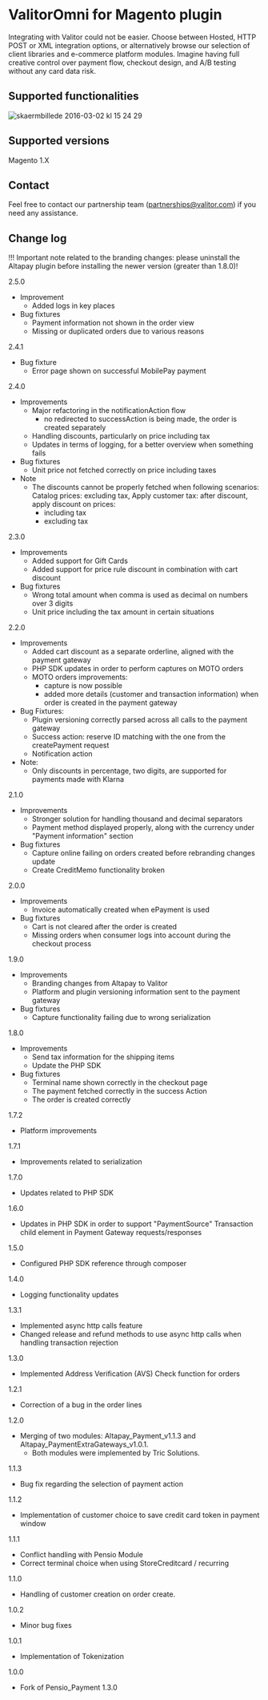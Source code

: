 # ValitorOmni for Magento plugin

Integrating with Valitor could not be easier. Choose between Hosted, HTTP POST or XML integration options, or
alternatively browse our selection of client libraries and e-commerce platform modules. Imagine having full
creative control over payment flow, checkout design, and A/B testing without any card data risk.

## Supported functionalities
![skaermbillede 2016-03-02 kl 15 24 29](https://cloud.githubusercontent.com/assets/17084032/13463104/fbd50f90-e08a-11e5-90c1-60d1ace4216a.png)

## Supported versions
Magento 1.X

## Contact
Feel free to contact our partnership team (partnerships@valitor.com) if you need any assistance.

## Change log

!!! Important note related to the branding changes: please uninstall the Altapay plugin before installing the newer version (greater than 1.8.0)!

2.5.0
* Improvement
	- Added logs in key places
* Bug fixtures
	- Payment information not shown in the order view
	- Missing or duplicated orders due to various reasons

2.4.1
* Bug fixture
    - Error page shown on successful MobilePay payment

2.4.0
* Improvements
	- Major refactoring in the notificationAction flow
		- no redirected to successAction is being made, the order is created separately
	- Handling discounts, particularly on price including tax
	- Updates in terms of logging, for a better overview when something fails
* Bug fixtures
	- Unit price not fetched correctly on price including taxes
* Note
	- The discounts cannot be properly fetched when following scenarios: Catalog prices: excluding tax, Apply customer tax: after discount, apply discount on prices:
		- including tax
		- excluding tax

2.3.0
* Improvements
	- Added support for Gift Cards
	- Added support for price rule discount in combination with cart discount
* Bug fixtures
	- Wrong total amount when comma is used as decimal on numbers over 3 digits
	- Unit price including the tax amount in certain situations

2.2.0
* Improvements
	- Added cart discount as a separate orderline, aligned with the payment gateway
	- PHP SDK updates in order to perform captures on MOTO orders
	- MOTO orders improvements:
		- capture is now possible
		- added more details (customer and transaction information) when order is created in the payment gateway
* Bug Fixtures:
	- Plugin versioning correctly parsed across all calls to the payment gateway
	- Success action: reserve ID matching with the one from the createPayment request
	- Notification action
* Note:
	- Only discounts in percentage, two digits, are supported for payments made with Klarna

2.1.0
* Improvements
	- Stronger solution for handling thousand and decimal separators
	- Payment method displayed properly, along with the currency under "Payment information" section
* Bug fixtures
	- Capture online failing on orders created before rebranding changes update
	- Create CreditMemo functionality broken

2.0.0
* Improvements
	- Invoice automatically created when ePayment is used
* Bug fixtures
	- Cart is not cleared after the order is created
	- Missing orders when consumer logs into account during the checkout process

1.9.0
* Improvements
	- Branding changes from Altapay to Valitor
	- Platform and plugin versioning information sent to the payment gateway
* Bug fixtures
	- Capture functionality failing due to wrong serialization

1.8.0
* Improvements
	- Send tax information for the shipping items
	- Update the PHP SDK
* Bug fixtures
	- Terminal name shown correctly in the checkout page
	- The payment fetched correctly in the success Action
	- The order is created correctly

1.7.2
* Platform improvements

1.7.1
* Improvements related to serialization

1.7.0
* Updates related to PHP SDK

1.6.0
* Updates in PHP SDK in order to support "PaymentSource" Transaction child element in Payment Gateway requests/responses

1.5.0
* Configured PHP SDK reference through composer

1.4.0
* Logging functionality updates

1.3.1
* Implemented async http calls feature
* Changed release and refund methods to use async http calls when handling transaction rejection

1.3.0
* Implemented Address Verification (AVS) Check function for orders

1.2.1
* Correction of a bug in the order lines

1.2.0
* Merging of two modules: Altapay_Payment_v1.1.3 and Altapay_PaymentExtraGateways_v1.0.1.
    - Both modules were implemented by Tric Solutions.

1.1.3
* Bug fix regarding the selection of payment action

1.1.2
* Implementation of customer choice to save credit card token in payment window

1.1.1
* Conflict handling with Pensio Module
* Correct terminal choice when using StoreCreditcard / recurring

1.1.0
* Handling of customer creation on order create.

1.0.2
* Minor bug fixes

1.0.1
* Implementation of Tokenization

1.0.0
* Fork of Pensio_Payment 1.3.0
